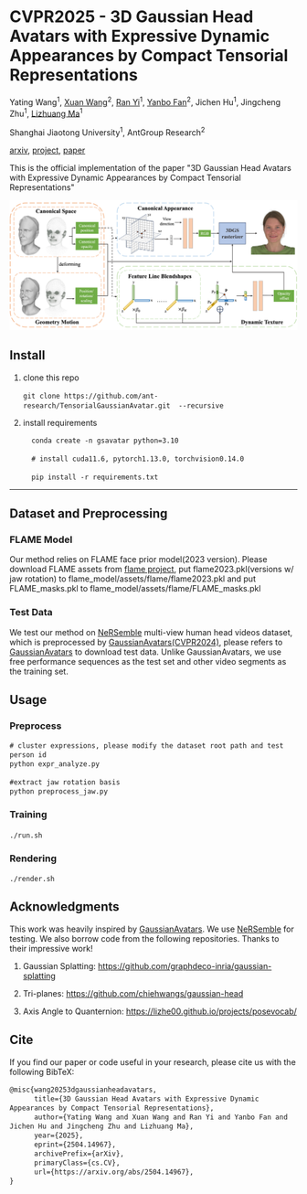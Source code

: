 # CVPR2025 - 3D Gaussian Head Avatars with Expressive Dynamic Appearances by Compact Tensorial Representations

Yating Wang<sup>1</sup>, [Xuan Wang](https://xuanwangvc.github.io/)<sup>2</sup>, [Ran Yi](https://yiranran.github.io/)<sup>1</sup>, [Yanbo Fan](https://sites.google.com/site/yanbofan0124/)<sup>2</sup>, Jichen Hu<sup>1</sup>, Jingcheng Zhu<sup>1</sup>, [Lizhuang Ma](https://dmcv.sjtu.edu.cn/)<sup>1</sup>

Shanghai Jiaotong University<sup>1</sup>, AntGroup Research<sup>2</sup>

[arxiv](https://arxiv.org/abs/2504.14967), [project](https://wang-yating.github.io/TensorialGaussianAvatars/), [paper](https://openaccess.thecvf.com/content/CVPR2025/papers/Wang_3D_Gaussian_Head_Avatars_with_Expressive_Dynamic_Appearances_by_Compact_CVPR_2025_paper.pdf)

This is the official implementation of the paper "3D Gaussian Head Avatars with Expressive Dynamic Appearances by Compact Tensorial Representations"

![pipeline](figures/pipeline.png)

## Install

1. clone this repo
   
   `git clone https://github.com/ant-research/TensorialGaussianAvatar.git  --recursive`
   
2. install requirements
   
	```
      conda create -n gsavatar python=3.10

      # install cuda11.6, pytorch1.13.0, torchvision0.14.0

      pip install -r requirements.txt
      ```
---

## Dataset and Preprocessing

### FLAME Model
Our method relies on FLAME face prior model(2023 version). Please download FLAME assets from [flame project](https://flame.is.tue.mpg.de/index.html), put flame2023.pkl(versions w/ jaw rotation) to flame_model/assets/flame/flame2023.pkl and put FLAME_masks.pkl to flame_model/assets/flame/FLAME_masks.pkl

### Test Data
We test our method on [NeRSemble](https://github.com/tobias-kirschstein/nersemble) multi-view human head videos dataset, which is preprocessed by [GaussianAvatars(CVPR2024)](https://github.com/ShenhanQian/GaussianAvatars/tree/main), please refers to [GaussianAvatars](https://github.com/ShenhanQian/GaussianAvatars/blob/main/doc/download.md) to download test data. Unlike GaussianAvatars, we use free performance sequences as the test set and other video segments as the training set.

## Usage
### Preprocess

```
# cluster expressions, please modify the dataset root path and test person id 
python expr_analyze.py

#extract jaw rotation basis
python preprocess_jaw.py
```

### Training

`./run.sh`

### Rendering

`./render.sh`


## Acknowledgments

This work was heavily inspired by [GaussianAvatars](https://github.com/ShenhanQian/GaussianAvatars/tree/main). We use [NeRSemble](https://github.com/tobias-kirschstein/nersemble) for testing. We also borrow code from the following repositories. Thanks to their impressive work!

1. Gaussian Splatting: https://github.com/graphdeco-inria/gaussian-splatting
   
2. Tri-planes: https://github.com/chiehwangs/gaussian-head

3. Axis Angle to Quanternion: https://lizhe00.github.io/projects/posevocab/
	

## Cite
If you find our paper or code useful in your research, please cite us with the following BibTeX:

```
@misc{wang20253dgaussianheadavatars,
      title={3D Gaussian Head Avatars with Expressive Dynamic Appearances by Compact Tensorial Representations}, 
      author={Yating Wang and Xuan Wang and Ran Yi and Yanbo Fan and Jichen Hu and Jingcheng Zhu and Lizhuang Ma},
      year={2025},
      eprint={2504.14967},
      archivePrefix={arXiv},
      primaryClass={cs.CV},
      url={https://arxiv.org/abs/2504.14967}, 
}
```


